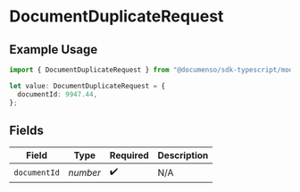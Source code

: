 # DocumentDuplicateRequest

## Example Usage

```typescript
import { DocumentDuplicateRequest } from "@documenso/sdk-typescript/models/operations";

let value: DocumentDuplicateRequest = {
  documentId: 9947.44,
};
```

## Fields

| Field              | Type               | Required           | Description        |
| ------------------ | ------------------ | ------------------ | ------------------ |
| `documentId`       | *number*           | :heavy_check_mark: | N/A                |